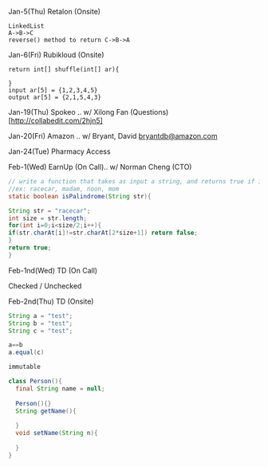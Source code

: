 
Jan-5(Thu) Retalon (Onsite)
```
LinkedList
A->B->C
reverse() method to return C->B->A

```
Jan-6(Fri) Rubikloud (Onsite)
```
return int[] shuffle(int[] ar){

}
input ar[5] = {1,2,3,4,5}
output ar[5] = {2,1,5,4,3}

```

Jan-19(Thu) Spokeo .. w/ Xilong Fan
(Questions)[http://collabedit.com/2hjn5]


Jan-20(Fri) Amazon .. w/ Bryant, David <bryantdb@amazon.com>


Jan-24(Tue) Pharmacy Access

Feb-1(Wed) EarnUp (On Call).. w/ Norman Cheng (CTO)
```java
// write a function that takes as input a string, and returns true if it's a palindrome
//ex: racecar, madam, noon, mom
static boolean isPalindrome(String str){

String str = "racecar";
int size = str.length;
for(int i=0;i<size/2;i++){
if(str.charAt[i]!=str.charAt[2*size+1]) return false;
}
return true;
}
```

Feb-1nd(Wed) TD (On Call)

Checked / Unchecked

Feb-2nd(Thu) TD (Onsite)

```java
String a = "test";
String b = "test";
String c = "test";

a==b
a.equal(c)

immutable

class Person(){
  final String name = null;
  
  Person(){}
  String getName(){
  
  }
  void setName(String n){
  
  }
}

```
